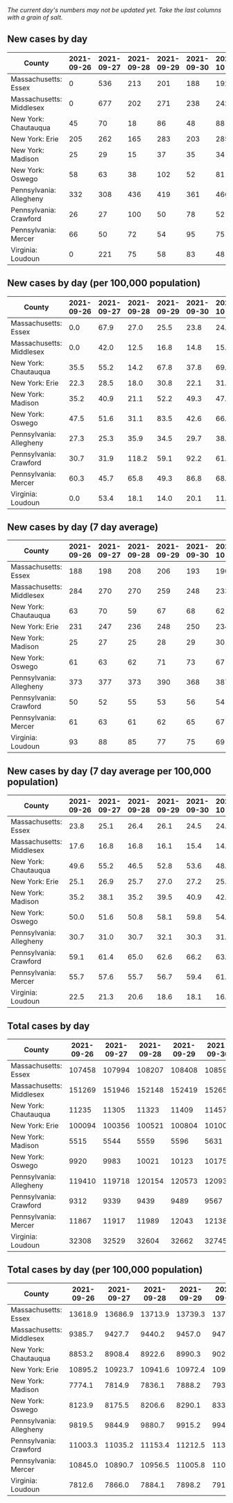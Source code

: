 _The current day's numbers may not be updated yet. Take the last columns with a grain of salt._
## New cases by day

| County | 2021-09-26 | 2021-09-27 | 2021-09-28 | 2021-09-29 | 2021-09-30 | 2021-10-01 | 2021-10-02 |
| --- | --- | --- | --- | --- | --- | --- | --- |
| Massachusetts: Essex | 0 | 536 | 213 | 201 | 188 | 192 |  |
| Massachusetts: Middlesex | 0 | 677 | 202 | 271 | 238 | 242 |  |
| New York: Chautauqua | 45 | 70 | 18 | 86 | 48 | 88 |  |
| New York: Erie | 205 | 262 | 165 | 283 | 203 | 285 |  |
| New York: Madison | 25 | 29 | 15 | 37 | 35 | 34 |  |
| New York: Oswego | 58 | 63 | 38 | 102 | 52 | 81 |  |
| Pennsylvania: Allegheny | 332 | 308 | 436 | 419 | 361 | 466 | 204 |
| Pennsylvania: Crawford | 26 | 27 | 100 | 50 | 78 | 52 | 43 |
| Pennsylvania: Mercer | 66 | 50 | 72 | 54 | 95 | 75 | 31 |
| Virginia: Loudoun | 0 | 221 | 75 | 58 | 83 | 48 |  |

## New cases by day (per 100,000 population)

| County | 2021-09-26 | 2021-09-27 | 2021-09-28 | 2021-09-29 | 2021-09-30 | 2021-10-01 | 2021-10-02 |
| --- | --- | --- | --- | --- | --- | --- | --- |
| Massachusetts: Essex | 0.0 | 67.9 | 27.0 | 25.5 | 23.8 | 24.3 |  |
| Massachusetts: Middlesex | 0.0 | 42.0 | 12.5 | 16.8 | 14.8 | 15.0 |  |
| New York: Chautauqua | 35.5 | 55.2 | 14.2 | 67.8 | 37.8 | 69.3 |  |
| New York: Erie | 22.3 | 28.5 | 18.0 | 30.8 | 22.1 | 31.0 |  |
| New York: Madison | 35.2 | 40.9 | 21.1 | 52.2 | 49.3 | 47.9 |  |
| New York: Oswego | 47.5 | 51.6 | 31.1 | 83.5 | 42.6 | 66.3 |  |
| Pennsylvania: Allegheny | 27.3 | 25.3 | 35.9 | 34.5 | 29.7 | 38.3 | 16.8 |
| Pennsylvania: Crawford | 30.7 | 31.9 | 118.2 | 59.1 | 92.2 | 61.4 | 50.8 |
| Pennsylvania: Mercer | 60.3 | 45.7 | 65.8 | 49.3 | 86.8 | 68.5 | 28.3 |
| Virginia: Loudoun | 0.0 | 53.4 | 18.1 | 14.0 | 20.1 | 11.6 |  |

## New cases by day (7 day average)

| County | 2021-09-26 | 2021-09-27 | 2021-09-28 | 2021-09-29 | 2021-09-30 | 2021-10-01 | 2021-10-02 |
| --- | --- | --- | --- | --- | --- | --- | --- |
| Massachusetts: Essex | 188 | 198 | 208 | 206 | 193 | 190 |  |
| Massachusetts: Middlesex | 284 | 270 | 270 | 259 | 248 | 233 |  |
| New York: Chautauqua | 63 | 70 | 59 | 67 | 68 | 62 |  |
| New York: Erie | 231 | 247 | 236 | 248 | 250 | 234 |  |
| New York: Madison | 25 | 27 | 25 | 28 | 29 | 30 |  |
| New York: Oswego | 61 | 63 | 62 | 71 | 73 | 67 |  |
| Pennsylvania: Allegheny | 373 | 377 | 373 | 390 | 368 | 387 | 361 |
| Pennsylvania: Crawford | 50 | 52 | 55 | 53 | 56 | 54 | 54 |
| Pennsylvania: Mercer | 61 | 63 | 61 | 62 | 65 | 67 | 63 |
| Virginia: Loudoun | 93 | 88 | 85 | 77 | 75 | 69 |  |

## New cases by day (7 day average per 100,000 population)

| County | 2021-09-26 | 2021-09-27 | 2021-09-28 | 2021-09-29 | 2021-09-30 | 2021-10-01 | 2021-10-02 |
| --- | --- | --- | --- | --- | --- | --- | --- |
| Massachusetts: Essex | 23.8 | 25.1 | 26.4 | 26.1 | 24.5 | 24.1 |  |
| Massachusetts: Middlesex | 17.6 | 16.8 | 16.8 | 16.1 | 15.4 | 14.5 |  |
| New York: Chautauqua | 49.6 | 55.2 | 46.5 | 52.8 | 53.6 | 48.9 |  |
| New York: Erie | 25.1 | 26.9 | 25.7 | 27.0 | 27.2 | 25.5 |  |
| New York: Madison | 35.2 | 38.1 | 35.2 | 39.5 | 40.9 | 42.3 |  |
| New York: Oswego | 50.0 | 51.6 | 50.8 | 58.1 | 59.8 | 54.9 |  |
| Pennsylvania: Allegheny | 30.7 | 31.0 | 30.7 | 32.1 | 30.3 | 31.8 | 29.7 |
| Pennsylvania: Crawford | 59.1 | 61.4 | 65.0 | 62.6 | 66.2 | 63.8 | 63.8 |
| Pennsylvania: Mercer | 55.7 | 57.6 | 55.7 | 56.7 | 59.4 | 61.2 | 57.6 |
| Virginia: Loudoun | 22.5 | 21.3 | 20.6 | 18.6 | 18.1 | 16.7 |  |

## Total cases by day

| County | 2021-09-26 | 2021-09-27 | 2021-09-28 | 2021-09-29 | 2021-09-30 | 2021-10-01 | 2021-10-02 |
| --- | --- | --- | --- | --- | --- | --- | --- |
| Massachusetts: Essex | 107458 | 107994 | 108207 | 108408 | 108596 | 108788 |  |
| Massachusetts: Middlesex | 151269 | 151946 | 152148 | 152419 | 152657 | 152899 |  |
| New York: Chautauqua | 11235 | 11305 | 11323 | 11409 | 11457 | 11545 |  |
| New York: Erie | 100094 | 100356 | 100521 | 100804 | 101007 | 101292 |  |
| New York: Madison | 5515 | 5544 | 5559 | 5596 | 5631 | 5665 |  |
| New York: Oswego | 9920 | 9983 | 10021 | 10123 | 10175 | 10256 |  |
| Pennsylvania: Allegheny | 119410 | 119718 | 120154 | 120573 | 120934 | 121400 | 121604 |
| Pennsylvania: Crawford | 9312 | 9339 | 9439 | 9489 | 9567 | 9619 | 9662 |
| Pennsylvania: Mercer | 11867 | 11917 | 11989 | 12043 | 12138 | 12213 | 12244 |
| Virginia: Loudoun | 32308 | 32529 | 32604 | 32662 | 32745 | 32793 |  |

## Total cases by day (per 100,000 population)

| County | 2021-09-26 | 2021-09-27 | 2021-09-28 | 2021-09-29 | 2021-09-30 | 2021-10-01 | 2021-10-02 |
| --- | --- | --- | --- | --- | --- | --- | --- |
| Massachusetts: Essex | 13618.9 | 13686.9 | 13713.9 | 13739.3 | 13763.2 | 13787.5 |  |
| Massachusetts: Middlesex | 9385.7 | 9427.7 | 9440.2 | 9457.0 | 9471.8 | 9486.8 |  |
| New York: Chautauqua | 8853.2 | 8908.4 | 8922.6 | 8990.3 | 9028.2 | 9097.5 |  |
| New York: Erie | 10895.2 | 10923.7 | 10941.6 | 10972.4 | 10994.5 | 11025.6 |  |
| New York: Madison | 7774.1 | 7814.9 | 7836.1 | 7888.2 | 7937.6 | 7985.5 |  |
| New York: Oswego | 8123.9 | 8175.5 | 8206.6 | 8290.1 | 8332.7 | 8399.1 |  |
| Pennsylvania: Allegheny | 9819.5 | 9844.9 | 9880.7 | 9915.2 | 9944.9 | 9983.2 | 10000.0 |
| Pennsylvania: Crawford | 11003.3 | 11035.2 | 11153.4 | 11212.5 | 11304.6 | 11366.1 | 11416.9 |
| Pennsylvania: Mercer | 10845.0 | 10890.7 | 10956.5 | 11005.8 | 11092.6 | 11161.2 | 11189.5 |
| Virginia: Loudoun | 7812.6 | 7866.0 | 7884.1 | 7898.2 | 7918.2 | 7929.8 |  |
